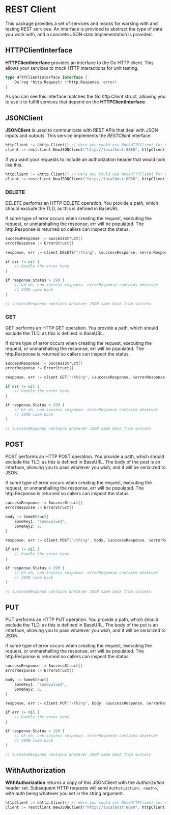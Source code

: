 # REST Client

This package provides a set of services and mocks for working with and testing REST services. An interface is provided to abstract the type of data you work with, and a concrete JSON-data implementation is provided.

## HTTPClientInterface

**HTTPClientInterface** provides an interface to the Go HTTP client. This allows your services to mock HTTP interactions for unit testing.

```go
type HTTPClientInterface interface {
	Do(req *http.Request) (*http.Response, error)
}
```

As you can see this interface matches the Go *http.Client* struct, allowing you to use it to fulfill services that depend on the **HTTPClientInterface**.

## JSONClient

**JSONClient** is used to communicate with REST APIs that deal with JSON inputs and outputs. This service implements the *RESTClient* interface.

```go
httpClient := &http.Client{} // Here you could use MockHTTPClient for unit tests
client := restclient.NewJSONClient("http://localhost:8080", httpClient)
```

If you want your requests to include an authorization header that would look like this.

```go
httpClient := &http.Client{} // Here you could use MockHTTPClient for unit tests
client := restclient.NewJSONClient("http://localhost:8080", httpClient).WithAuthorization("Bearer " + token)
```

### DELETE

DELETE performs an HTTP DELETE operation. You provide a path, which should exclude the TLD, as this is defined in BaseURL. 

If some type of error occurs when creating the request, executing the request,
or unmarshalling the response, err will be populated. The http.Response is returned so callers can inspect the status.

```go
successResponse := SuccessStruct{}
errorResponse := ErrorStruct{}

response, err := client.DELETE("/thing", &successResponse, &errorResponse)

if err != nil {
	// Handle the error here
}

if response.Status > 299 {
	// Uh oh, non-success response. errorResponse contains whatever
	// JSON came back
}

// successResponse contains whatever JSON came back from success
```

### GET

GET performs an HTTP GET operation. You provide a path, which should exclude the TLD, as this is defined in BaseURL.

If some type of error occurs when creating the request, executing the request,
or unmarshalling the response, err will be populated. The http.Response is returned so callers can inspect the status.

```go
successResponse := SuccessStruct{}
errorResponse := ErrorStruct{}

response, err := client.GET("/thing", &successResponse, &errorResponse)

if err != nil {
	// Handle the error here
}

if response.Status > 299 {
	// Uh oh, non-success response. errorResponse contains whatever
	// JSON came back
}

// successResponse contains whatever JSON came back from success
```

## POST

POST performs an HTTP POST operation. You provide a path, which should exclude the TLD, as this is defined in BaseURL. The body of the post is an interface, allowing you to pass whatever you wish, and it will be serialized to JSON.

If some type of error occurs when creating the request, executing the request,
or unmarshalling the response, err will be populated. The http.Response is returned so callers can inspect the status.

```go
successResponse := SuccessStruct{}
errorResponse := ErrorStruct{}

body := SomeStruct{
	SomeKey1: "somevalue1",
	SomeKey2: 2,
}

response, err := client.POST("/thing", body, &successResponse, &errorResponse)

if err != nil {
	// Handle the error here
}

if response.Status > 299 {
	// Uh oh, non-success response. errorResponse contains whatever
	// JSON came back
}

// successResponse contains whatever JSON came back from success
```

## PUT

PUT performs an HTTP PUT operation. You provide a path, which should exclude the TLD, as this is defined in BaseURL. The body of the put is an interface, allowing you to pass whatever you wish, and it will be serialized to JSON.

If some type of error occurs when creating the request, executing the request,
or unmarshalling the response, err will be populated. The http.Response is returned so callers can inspect the status.

```go
successResponse := SuccessStruct{}
errorResponse := ErrorStruct{}

body := SomeStruct{
	SomeKey1: "somevalue1",
	SomeKey2: 2,
}

response, err := client.PUT("/thing", body, &successResponse, &errorResponse)

if err != nil {
	// Handle the error here
}

if response.Status > 299 {
	// Uh oh, non-success response. errorResponse contains whatever
	// JSON came back
}

// successResponse contains whatever JSON came back from success
```

## WithAuthorization

**WithAuthorization** returns a copy of this JSONClient with the *Authorization* header set. Subsequent HTTP requests will send `Authorization: <auth>`, with *auth* being whatever you set in the string argument.

```go
httpClient := &http.Client{} // Here you could use MockHTTPClient for unit tests
client := restclient.NewJSONClient("http://localhost:8080", httpClient).WithAuthorization("Bearer " + token)
```

